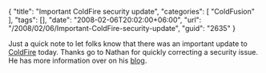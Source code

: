 {
	"title": "Important ColdFire security update",
	"categories": [
		"ColdFusion"
	],
	"tags": [],
	"date": "2008-02-06T20:02:00+06:00",
	"url": "/2008/02/06/Important-ColdFire-security-update",
	"guid": "2635"
}

Just a quick note to let folks know that there was an important update to <a href="http://coldfire.riaforge.org">ColdFire</a> today. Thanks go to Nathan for quickly correcting a security issue. He has more information over on his <a href="http://www.mischefamily.com/nathan/index.cfm/2008/2/6/ColdFire-Security-Update">blog</a>.